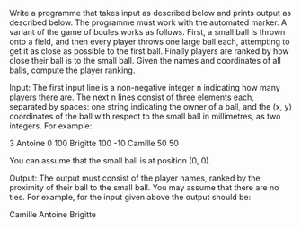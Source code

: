 Write a programme that takes input as described below and prints output as
described below. The programme must work with the automated marker.
A variant of the game of boules works as follows. First, a small ball is thrown onto a field, and
then every player throws one large ball each, attempting to get it as close as possible to the first
ball. Finally players are ranked by how close their ball is to the small ball. Given the names and
coordinates of all balls, compute the player ranking.

Input: The first input line is a non-negative integer n indicating how many players there are. The
next n lines consist of three elements each, separated by spaces: one string indicating the owner
of a ball, and the (x, y) coordinates of the ball with respect to the small ball in millimetres, as two
integers. For example:

3
Antoine 0 100
Brigitte 100 -10
Camille 50 50

You can assume that the small ball is at position (0, 0).

Output: The output must consist of the player names, ranked by the proximity of their ball to the
small ball. You may assume that there are no ties. For example, for the input given above the output
should be:

Camille
Antoine
Brigitte